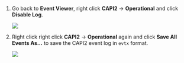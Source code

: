 1. Go back to **Event Viewer**, right click **CAPI2** -> **Operational** and click **Disable Log**.
   
   ![](https://joji.blob.core.windows.net/recipe/capi2-2.png)

2. Right click right click **CAPI2** -> **Operational** again and click **Save All Events As...** to save the CAPI2 event log in `evtx` format.
   
   ![](https://joji.blob.core.windows.net/recipe/capi2-3.png)